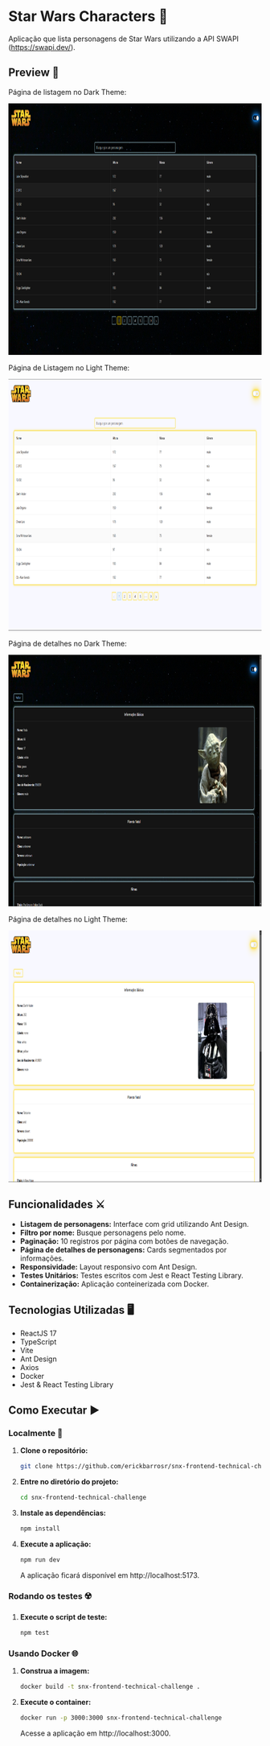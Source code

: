# Star Wars Characters 🌃

Aplicação que lista personagens de Star Wars utilizando a API SWAPI (https://swapi.dev/).

## Preview 📸

Página de listagem no Dark Theme:

<img src="https://github.com/erickbarrosr/snx-frontend-technical-challenge/blob/main/public/preview1.png" alt="Dark Theme Preview" height="500">

Página de Listagem no Light Theme:

<img src="https://github.com/erickbarrosr/snx-frontend-technical-challenge/blob/main/public/preview2.png" alt="Light Theme Preview" height="500">

Página de detalhes no Dark Theme:

<img src="https://github.com/erickbarrosr/snx-frontend-technical-challenge/blob/main/public/preview3.png" alt="Details Preview" height="500">

Página de detalhes no Light Theme:

<img src="https://github.com/erickbarrosr/snx-frontend-technical-challenge/blob/main/public/preview4.png" alt="Details Preview2" height="500">

## Funcionalidades ⚔️

- **Listagem de personagens:** Interface com grid utilizando Ant Design.
- **Filtro por nome:** Busque personagens pelo nome.
- **Paginação:** 10 registros por página com botões de navegação.
- **Página de detalhes de personagens:** Cards segmentados por informações.
- **Responsividade:** Layout responsivo com Ant Design.
- **Testes Unitários:** Testes escritos com Jest e React Testing Library.
- **Containerização:** Aplicação conteinerizada com Docker.

## Tecnologias Utilizadas 🖥️

- ReactJS 17
- TypeScript
- Vite
- Ant Design
- Axios
- Docker
- Jest & React Testing Library

## Como Executar ▶️

### Localmente 🔌

1. **Clone o repositório:**

   ```bash
   git clone https://github.com/erickbarrosr/snx-frontend-technical-challenge.git
   ```

2. **Entre no diretório do projeto:**

   ```bash
   cd snx-frontend-technical-challenge
   ```

3. **Instale as dependências:**

   ```bash
   npm install
   ```

4. **Execute a aplicação:**

   ```bash
   npm run dev
   ```

   A aplicação ficará disponível em http://localhost:5173.

### Rodando os testes ☢️

1. **Execute o script de teste:**

   ```bash
   npm test
   ```

### Usando Docker 🌐

1. **Construa a imagem:**

   ```bash
   docker build -t snx-frontend-technical-challenge .
   ```

2. **Execute o container:**

   ```bash
   docker run -p 3000:3000 snx-frontend-technical-challenge
   ```

   Acesse a aplicação em http://localhost:3000.
